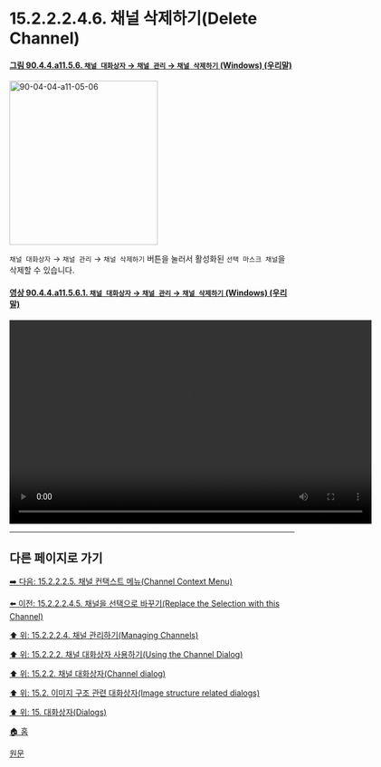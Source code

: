 # 15.2.2.2.4.6. 채널 삭제하기(Delete Channel)

<a id="90-04-04-a11-05-06"></a>

#### [그림 90.4.4.a11.5.6. `채널 대화상자` → `채널 관리` → `채널 삭제하기` (Windows) (우리말)](./90-04-04-channels.md#90-04-04-a11-05-06)
<img width="262" height="290" alt="90-04-04-a11-05-06" src="https://github.com/wonder13662/gimp/assets/15767104/a8c6459e-daa9-4b9d-b2c2-f28a7c584731" />

`채널 대화상자` → `채널 관리` → `채널 삭제하기` 버튼을 눌러서 활성화된 `선택 마스크 채널`을 삭제할 수 있습니다.

<a id="90-04-04-a11-05-06-01"></a>

#### [영상 90.4.4.a11.5.6.1. `채널 대화상자` → `채널 관리` → `채널 삭제하기` (Windows) (우리말)](./90-04-04-channels.md#90-04-04-a11-05-06-01)
<video controls="controls" width="640" height="360" src="https://github.com/wonder13662/gimp/assets/15767104/dc20013b-b09e-440e-af10-673fadd39fde"></video>

***

## 다른 페이지로 가기

[➡️ 다음: 15.2.2.2.5. 채널 컨택스트 메뉴(Channel Context Menu)](./15-02-02-02-05-channel_context_menu.md)

[⬅️ 이전: 15.2.2.2.4.5. 채널을 선택으로 바꾸기(Replace the Selection with this Channel)](./15-02-02-02-04-05-replace_the_selection_with_this_channel.md)

[⬆️ 위: 15.2.2.2.4. 채널 관리하기(Managing Channels)](./15-02-02-02-04-00-managing_channels.md)

[⬆️ 위: 15.2.2.2. 채널 대화상자 사용하기(Using the Channel Dialog)](./15-02-02-02-00-using_the_channel_dialog.md)

[⬆️ 위: 15.2.2. 채널 대화상자(Channel dialog)](./15-02-02-00-channel_dialog.md)

[⬆️ 위: 15.2. 이미지 구조 관련 대화상자(Image structure related dialogs)](./15-02-00-image-structure-related-dialogs.md)

[⬆️ 위: 15. 대화상자(Dialogs)](./15-00-dialogs.md)

[🏠 홈](./00-home.md)

[원문](https://docs.gimp.org/2.10/ko/gimp-channel-dialog.html#gimp-channel-delete)